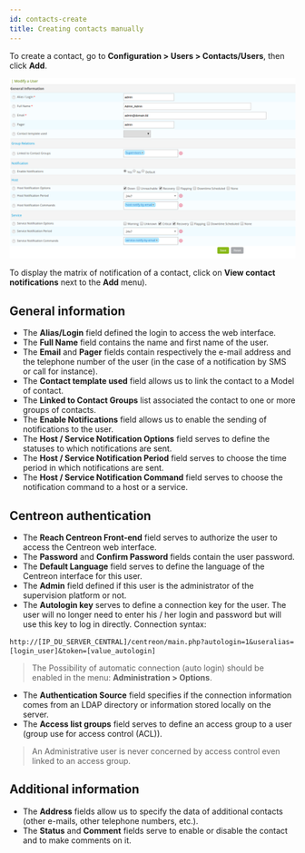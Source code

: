 ```yaml
---
id: contacts-create
title: Creating contacts manually
---
```


To create a contact, go to **Configuration > Users > Contacts/Users**, then click **Add**.

![image](../../assets/configuration/06useradd.png)

To display the matrix of notification of a contact, click on **View contact notifications** next to the **Add** menu).

## General information

* The **Alias/Login** field defined the login to access the web interface.
* The **Full Name** field contains the name and first name of the user.
* The **Email** and **Pager** fields contain respectively the e-mail address and the telephone number of the user (in
the case of a notification by SMS or call for instance).
* The **Contact template used** field allows us to link the contact to a Model of contact.
* The **Linked to Contact Groups** list associated the contact to one or more groups of contacts.
* The **Enable Notifications** field allows us to enable the sending of notifications to the user.
* The **Host / Service Notification Options** field serves to define the statuses to which notifications are sent.
* The **Host / Service Notification Period** field serves to choose the time period in which notifications are sent.
* The **Host / Service Notification Command** field serves to choose the notification command to a host or a service.

## Centreon authentication

* The **Reach Centreon Front-end** field serves to authorize the user to access the Centreon web interface.
* The **Password** and **Confirm Password** fields contain the user password.
* The **Default Language** field serves to define the language of the Centreon interface for this user.
* The **Admin** field defined if this user is the administrator of the supervision platform or not.
* The **Autologin key** serves to define a connection key for the user. The user will no longer need to enter his / her
login and password but will use this key to log in directly. Connection syntax:

```url
http://[IP_DU_SERVER_CENTRAL]/centreon/main.php?autologin=1&useralias=[login_user]&token=[value_autologin]
```

> The Possibility of automatic connection (auto login) should be enabled in the menu: **Administration \> Options**.

* The **Authentication Source** field specifies if the connection information comes from an LDAP directory or information
stored locally on the server.
* The **Access list groups** field serves to define an access group to a user (group use for access control (ACL)).

> An Administrative user is never concerned by access control even linked to an access group.

## Additional information

* The **Address** fields allow us to specify the data of additional contacts (other e-mails, other telephone numbers, etc.).
* The **Status** and **Comment** fields serve to enable or disable the contact and to make comments on it.
